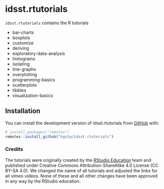
<!-- README.md is generated from README.Rmd. Please edit that file -->

# idsst.rtutorials

<!-- badges: start -->
<!-- badges: end -->

`idsst.rtutorials` contains the R tutorials

- bar-charts
- boxplots
- customize
- deriving
- exploratory-data-analysis
- histograms
- isolating
- line-graphs
- overplotting
- programming-basics
- scatterplots
- tibbles
- visualization-basics

## Installation

You can install the development version of idsst.rtutorials from
[GitHub](https://github.com/) with:

``` r
# install.packages("remotes")
remotes::install_github("hgstp/idsst.rtutorials")
```

### Credits

The tutorials were originally created by the [RStudio
Education](https://github.com/rstudio-education) team and published
under Creative Commons Attribution-ShareAlike 4.0 License (CC BY-SA
4.0). We changed the name of all tutorials and adjusted the links for
all vimeo videos. None of these and all other changes have been approved
in any way by the RStudio education.
